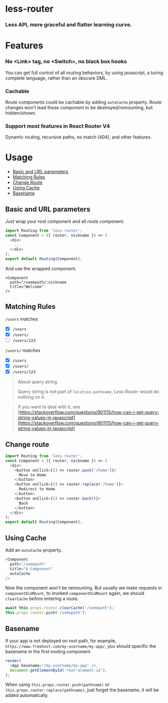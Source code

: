 # less-router

### Less API, more graceful and flatter learning curve.

# Features

### No \<Link> tag, no \<Switch>, no black box hooks
You can get full control of all routing behaviors, by using javascript, a turing complete language, rather than an obscure DML.

### Cachable
Route components could be cachable by adding `autoCache` property. Route changes won't lead these component to be destroyed/remounting, but hidden/shown.

### Support most features in React Router V4
Dynamic routing, recursive paths, no match (404), and other features.

# Usage

- [Basic and URL parameters](#basic-and-url-parameters)
- [Matching Rules](#matching-rules)
- [Change Route](#change-route)
- [Using Cache](#using-cache)
- [Basename](#basename)

## Basic and URL parameters
Just wrap your root component and all route component.
```javascript
import Routing from 'less-router';
const Component = ({ router, nickname }) => (
  <div>
    ...
  </div>
);
export default Routing(Component);
```
And use the wrapped component.
```
<Component
  path="/somepath/:nickname
  title="Welcome"
/>
```

## Matching Rules

`/users` matches
- [x] `/users`
- [x] `/users/`
- [ ] `/users/123`

`/users/` matches
- [x] `/users`
- [x] `/users/`
- [x] `/users/123`

> About query string
> 
> Query string is not part of `location.pathname`, *Less Router* would do nothing on it.

> If you want to deal with it, see [https://stackoverflow.com/questions/901115/how-can-i-get-query-string-values-in-javascript](https://stackoverflow.com/questions/901115/how-can-i-get-query-string-values-in-javascript)

## Change route
```javascript
import Routing from 'less-router';
const Component = ({ router, nickname }) => (
  <div>
    <button onClick={() => router.push('/home')}>
      Move to Home
    </button>
    <button onClick={() => router.replace('/home')}>
      Redirect to Home
    </button>
    <button onClick={() => router.back()}>
      Back
    </button>
  </div>
);
export default Routing(Component);
```

## Using Cache
Add an `autoCache` property.
```javascript
<Component
  path="/somepath"
  title="A Component"
  autoCache
/>
```

Now the component won't be remounting. But usually we make requests in `componentDidMount`, to invoked `componentDidMount` again, we should `clearCache` before entering a route.
```javascript
await this.props.router.clearCache('/somepath');
this.props.router.push('/somepath');
```

## Basename
If your app is not deployed on root path, for example, `https://www.freehost.com/my-username/my-app/`, you should specific the basename in the first routing component.

```javascript
render(
  <App basename="/my-username/my-app" />,
  document.getElementById('root-element-id'),
);
```
When using `this.props.router.push(pathname)` or `this.props.router.replace(pathname)`, just forget the basename, it will be added automatically.
